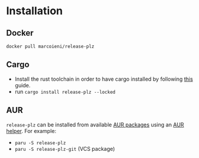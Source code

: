 # Installation

## Docker

`docker pull marcoieni/release-plz`

## Cargo

* Install the rust toolchain in order to have cargo installed by following
  [this](https://www.rust-lang.org/tools/install) guide.
* run `cargo install release-plz --locked`

## AUR

`release-plz` can be installed from available [AUR packages](https://aur.archlinux.org/packages?O=0&SeB=b&K=release-plz&outdated=&SB=n&SO=a&PP=50&submit=Go) using an [AUR helper](https://wiki.archlinux.org/index.php/AUR_helpers). For example:

- `paru -S release-plz`
- `paru -S release-plz-git` (VCS package)
